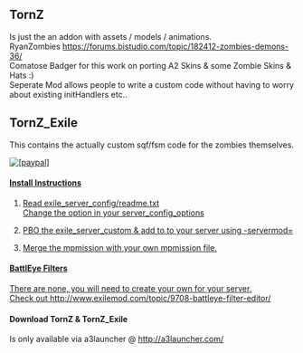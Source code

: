 ## TornZ  
Is just the an addon with assets / models / animations.  
RyanZombies https://forums.bistudio.com/topic/182412-zombies-demons-36/  
Comatose Badger for this work on porting A2 Skins & some Zombie Skins & Hats :)  
Seperate Mod allows people to write a custom code without having to worry about existing initHandlers etc..  

## TornZ_Exile  
This contains the actually custom sqf/fsm code for the zombies themselves.  

<a href="https://www.paypal.com/cgi-bin/webscr?cmd=_s-xclick&hosted_button_id=2SUEFTGABTAM2"><img src="https://www.paypalobjects.com/en_US/i/btn/btn_donate_LG.gif" alt="[paypal]" />


#### Install Instructions  

1) Read exile_server_config/readme.txt  
Change the option in your server_config_options  

2) PBO the exile_server_custom & add to to your server using -servermod=  

3) Merge the mpmission with your own mpmission file.  


#### BattlEye Filters  
There are none, you will need to create your own for your server.  
Check out http://www.exilemod.com/topic/9708-battleye-filter-editor/  

#### Download TornZ & TornZ_Exile
Is only available via a3launcher @ http://a3launcher.com/  
